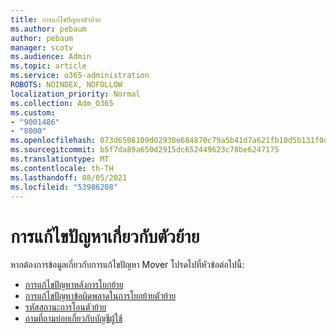 ```yaml
---
title: การแก้ไขปัญหาตัวย้าย
ms.author: pebaum
author: pebaum
manager: scotv
ms.audience: Admin
ms.topic: article
ms.service: o365-administration
ROBOTS: NOINDEX, NOFOLLOW
localization_priority: Normal
ms.collection: Adm_O365
ms.custom:
- "9001486"
- "8000"
ms.openlocfilehash: 073d6508109d02938e684870c79a5b41d7a621fb10d5b131f0d9103901fce460
ms.sourcegitcommit: b5f7da89a650d2915dc652449623c78be6247175
ms.translationtype: MT
ms.contentlocale: th-TH
ms.lasthandoff: 08/05/2021
ms.locfileid: "53986208"
---
```

# <a name="mover-troubleshooting"></a>การแก้ไขปัญหาเกี่ยวกับตัวย้าย

หากต้องการข้อมูลเกี่ยวกับการแก้ไขปัญหา Mover โปรดไปที่หัวข้อต่อไปนี้:

- [การแก้ไขปัญหาหลังการโยกย้าย](https://docs.microsoft.com/sharepointmigration/mover-post-migration-troubleshooting)  
- [การแก้ไขปัญหาข้อผิดพลาดในการโยกย้ายตัวย้าย](https://docs.microsoft.com/sharepointmigration/mover-error-faq)  
- [รหัสสถานะการโอนตัวย้าย](https://docs.microsoft.com/sharepointmigration/mover-transfer-status-codes)
- [ถามที่ถามบ่อยเกี่ยวกับบัญชีผู้ใช้](https://docs.microsoft.com/sharepointmigration/mover-account-faq)
